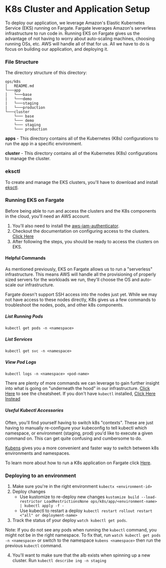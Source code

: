 # K8s Cluster and Application Setup

To deploy our application, we leverage Amazon's Elastic Kubernetes Service (EKS) running on Fargate.
Fargate leverages Amazon's serverless infrastructure to run code in. Running EKS on Fargate gives us
the advantage of not having to worry about auto-scaling machines, choosing running OSs, etc. AWS will
handle all of that for us. All we have to do is focus on building our application, and deploying it.


### File Structure
The directory structure of this directory:

```
ops/k8s
│   README.md
└───app
│   └───base
|   └───demo
|   └───staging
|   └───production
└───cluster
    └─── base
    └─── demo
    └─── staging
    └─── production
```

**apps** - This directory contains all of the Kubernetes (K8s) configurations to run the app in a specific environment.

**cluster** - This directory contains all of the Kubernetes (K8s) configurations to manage the cluster.

### eksctl
To create and manage the EKS clusters, you'll have to download and install [eksctl](https://eksctl.io/introduction/#installation).

### Running EKS on Fargate

Before being able to run and access the clusters and the K8s components in the cloud, you'll need an AWS account.

1. You'll also need to install the [aws-iam-authenticator](https://docs.aws.amazon.com/eks/latest/userguide/install-aws-iam-authenticator.html).
2. Checkout the documentation on configuring access to the clusters. [Click Here](https://kubernetes.io/docs/concepts/configuration/organize-cluster-access-kubeconfig/)
3. After following the steps, you should be ready to access the clusters on EKS.

#### Helpful Commands
As mentioned previously, EKS on Fargate allows us to run a "serverless" infrastructure. This means AWS will handle all the
provisioning of properly sized servers for the workloads we run, they'll choose the OS and auto-scale our infrastructure.

Fargate doesn't support SSH access into the nodes just yet. While we may not have access to these nodes directly, K8s
gives us a few commands to troubleshoot the nodes, pods, and other k8s components.

##### List Running Pods
`kubectl get pods -n <namespace>`

##### List Services
`kubectl get svc -n <namespace>`

##### View Pod Logs
`kubectl logs -n <namespace> <pod-name>`

There are plenty of more commands we can leverage to gain further insight into what is going on "underneath the hood" in
our infrastructure. [Click Here](https://kubernetes.io/docs/reference/kubectl/cheatsheet/) to see the cheatsheet. If you
don't have `kubectl` installed, [Click Here Instead](https://kubernetes.io/docs/tasks/tools/install-kubectl/)

##### Useful Kubectl Accessories
Often, you'll find yourself having to switch k8s "contexts". These are just having to manually re-configure your kubeconfig
to tell kubectl which namespace, or environment (staging, prod) you'd like to execute a given command on. This can get quite
confusing and cumbersome to do.

[Kubens](https://github.com/ahmetb/kubectx) gives you a more convenient and faster way to switch between k8s environments
and namespaces.

To learn more about how to run a K8s application on Fargate click [Here](https://www.learnaws.org/2019/12/16/running-eks-on-aws-fargate/).

### Deploying to an environment

1. Make sure you're in the right environment
`kubectx <environment-id>`
2. Deploy changes
    * Use kustomize to re-deploy new changes
`kustomize build --load-restrictor LoadRestrictionsNone ops/k8s/app/<environment-name> | kubectl apply -f -`
    * Use kubectl to restart a deploy
`kubectl restart rollout restart <"all" or deployment-name>`
3. Track the status of your deploy
`watch kubectl get pods`.

Note: If you do not see any pods when running the `kubectl` command, you might not be in the right namespace. To fix that,
run `watch kubectl get pods -n <namespace>` or switch to the namespace `kubens <namespace>` then run the previous `kubectl`
command.

4. You'll want to make sure that the alb exists when spinning up a new cluster. Run `kubectl describe ing -n staging`
